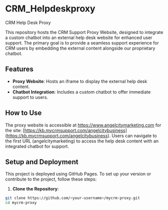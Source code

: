 # CRM_Helpdeskproxy
CRM Help Desk Proxy

This repository hosts the CRM Support Proxy Website, designed to integrate a custom chatbot into an external help desk website for enhanced user support. The primary goal is to provide a seamless support experience for CRM users by embedding the external content alongside our proprietary chatbot.

## Features

- **Proxy Website**: Hosts an iframe to display the external help desk content.
- **Chatbot Integration**: Includes a custom chatbot to offer immediate support to users.

## How to Use

The proxy website is accessible at https://www.angelcitymarketing.com for the site: [https://kb.mycrmsupport.com/angelcitybusiness] (https://kb.mycrmsupport.com/angelcitybusiness). Users can navigate to the first URL (angelcitymarketing) to access the help desk content with an integrated chatbot for support.

## Setup and Deployment

This project is deployed using GitHub Pages. To set up your version or contribute to the project, follow these steps:

1. **Clone the Repository**: 

```bash
git clone https://github.com/<your-username>/mycrm-proxy.git
cd mycrm-proxy
